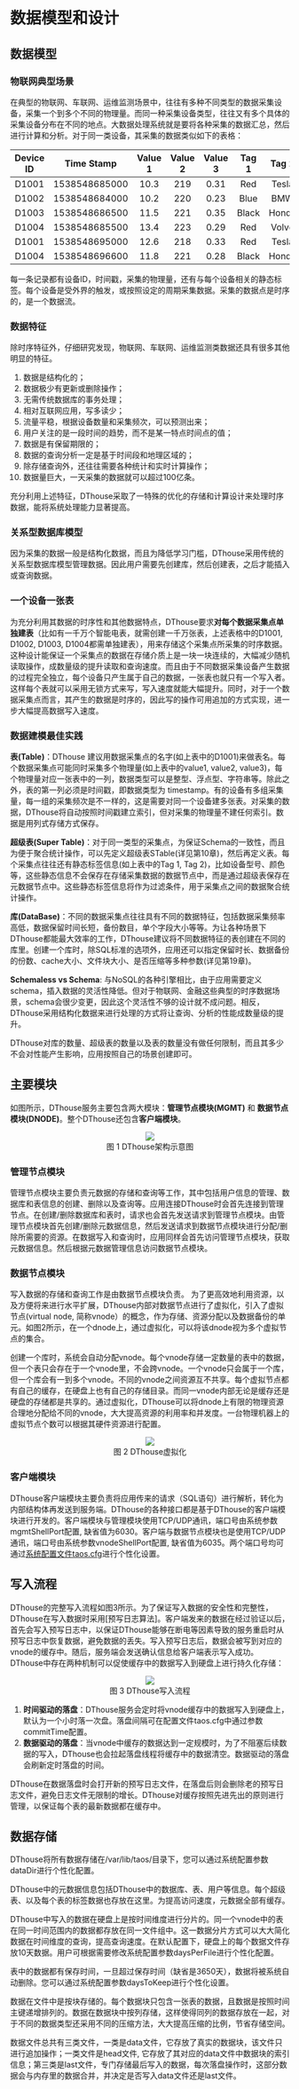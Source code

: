# 数据模型和设计

## 数据模型

### 物联网典型场景

在典型的物联网、车联网、运维监测场景中，往往有多种不同类型的数据采集设备，采集一个到多个不同的物理量。而同一种采集设备类型，往往又有多个具体的采集设备分布在不同的地点。大数据处理系统就是要将各种采集的数据汇总，然后进行计算和分析。对于同一类设备，其采集的数据类似如下的表格：

| Device ID |  Time Stamp   | Value 1 | Value 2 | Value 3 | Tag 1 | Tag 2 |
| :-------: | :-----------: | :-----: | :-----: | :-----: | :---: | :---: |
|   D1001   | 1538548685000 |  10.3   |   219   |  0.31   |  Red  | Tesla |
|   D1002   | 1538548684000 |  10.2   |   220   |  0.23   | Blue  |  BMW  |
|   D1003   | 1538548686500 |  11.5   |   221   |  0.35   | Black | Honda |
|   D1004   | 1538548685500 |  13.4   |   223   |  0.29   |  Red  | Volvo |
|   D1001   | 1538548695000 |  12.6   |   218   |  0.33   |  Red  | Tesla |
|   D1004   | 1538548696600 |  11.8   |   221   |  0.28   | Black | Honda |

每一条记录都有设备ID，时间戳，采集的物理量，还有与每个设备相关的静态标签。每个设备是受外界的触发，或按照设定的周期采集数据。采集的数据点是时序的，是一个数据流。

### 数据特征 

除时序特征外，仔细研究发现，物联网、车联网、运维监测类数据还具有很多其他明显的特征。

1. 数据是结构化的；
2. 数据极少有更新或删除操作；
3. 无需传统数据库的事务处理；
4. 相对互联网应用，写多读少；
5. 流量平稳，根据设备数量和采集频次，可以预测出来；
6. 用户关注的是一段时间的趋势，而不是某一特点时间点的值；
7. 数据是有保留期限的；
8. 数据的查询分析一定是基于时间段和地理区域的；
9. 除存储查询外，还往往需要各种统计和实时计算操作；
10. 数据量巨大，一天采集的数据就可以超过100亿条。

充分利用上述特征，DThouse采取了一特殊的优化的存储和计算设计来处理时序数据，能将系统处理能力显著提高。

### 关系型数据库模型

因为采集的数据一般是结构化数据，而且为降低学习门槛，DThouse采用传统的关系型数据库模型管理数据。因此用户需要先创建库，然后创建表，之后才能插入或查询数据。

### 一个设备一张表 

为充分利用其数据的时序性和其他数据特点，DThouse要求**对每个数据采集点单独建表**（比如有一千万个智能电表，就需创建一千万张表，上述表格中的D1001, D1002, D1003, D1004都需单独建表），用来存储这个采集点所采集的时序数据。这种设计能保证一个采集点的数据在存储介质上是一块一块连续的，大幅减少随机读取操作，成数量级的提升读取和查询速度。而且由于不同数据采集设备产生数据的过程完全独立，每个设备只产生属于自己的数据，一张表也就只有一个写入者。这样每个表就可以采用无锁方式来写，写入速度就能大幅提升。同时，对于一个数据采集点而言，其产生的数据是时序的，因此写的操作可用追加的方式实现，进一步大幅提高数据写入速度。

### 数据建模最佳实践

**表(Table)**：DThouse 建议用数据采集点的名字(如上表中的D1001)来做表名。每个数据采集点可能同时采集多个物理量(如上表中的value1, value2, value3)，每个物理量对应一张表中的一列，数据类型可以是整型、浮点型、字符串等。除此之外，表的第一列必须是时间戳，即数据类型为 timestamp。有的设备有多组采集量，每一组的采集频次是不一样的，这是需要对同一个设备建多张表。对采集的数据，DThouse将自动按照时间戳建立索引，但对采集的物理量不建任何索引。数据是用列式存储方式保存。 

**超级表(Super Table)**：对于同一类型的采集点，为保证Schema的一致性，而且为便于聚合统计操作，可以先定义超级表STable(详见第10章)，然后再定义表。每个采集点往往还有静态标签信息(如上表中的Tag 1, Tag 2)，比如设备型号、颜色等，这些静态信息不会保存在存储采集数据的数据节点中，而是通过超级表保存在元数据节点中。这些静态标签信息将作为过滤条件，用于采集点之间的数据聚合统计操作。

**库(DataBase)**：不同的数据采集点往往具有不同的数据特征，包括数据采集频率高低，数据保留时间长短，备份数目，单个字段大小等等。为让各种场景下DThouse都能最大效率的工作，DThouse建议将不同数据特征的表创建在不同的库里。创建一个库时，除SQL标准的选项外，应用还可以指定保留时长、数据备份的份数、cache大小、文件块大小、是否压缩等多种参数(详见第19章)。

**Schemaless vs Schema**: 与NoSQL的各种引擎相比，由于应用需要定义schema，插入数据的灵活性降低。但对于物联网、金融这些典型的时序数据场景，schema会很少变更，因此这个灵活性不够的设计就不成问题。相反，DThouse采用结构化数据来进行处理的方式将让查询、分析的性能成数量级的提升。

DThouse对库的数量、超级表的数量以及表的数量没有做任何限制，而且其多少不会对性能产生影响，应用按照自己的场景创建即可。

## 主要模块
如图所示，DThouse服务主要包含两大模块：**管理节点模块(MGMT)** 和 **数据节点模块(DNODE)**。整个DThouse还包含**客户端模块**。

<center> <img src="../assets/structure.png"> </center>
<center> 图 1 DThouse架构示意图  </center>

### 管理节点模块
管理节点模块主要负责元数据的存储和查询等工作，其中包括用户信息的管理、数据库和表信息的创建、删除以及查询等。应用连接DThouse时会首先连接到管理节点。在创建/删除数据库和表时，请求也会首先发送请求到管理节点模块。由管理节点模块首先创建/删除元数据信息，然后发送请求到数据节点模块进行分配/删除所需要的资源。在数据写入和查询时，应用同样会首先访问管理节点模块，获取元数据信息。然后根据元数据管理信息访问数据节点模块。

### 数据节点模块
写入数据的存储和查询工作是由数据节点模块负责。 为了更高效地利用资源，以及方便将来进行水平扩展，DThouse内部对数据节点进行了虚拟化，引入了虚拟节点(virtual node, 简称vnode）的概念，作为存储、资源分配以及数据备份的单元。如图2所示，在一个dnode上，通过虚拟化，可以将该dnode视为多个虚拟节点的集合。

创建一个库时，系统会自动分配vnode。每个vnode存储一定数量的表中的数据，但一个表只会存在于一个vnode里，不会跨vnode。一个vnode只会属于一个库，但一个库会有一到多个vnode。不同的vnode之间资源互不共享。每个虚拟节点都有自己的缓存，在硬盘上也有自己的存储目录。而同一vnode内部无论是缓存还是硬盘的存储都是共享的。通过虚拟化，DThouse可以将dnode上有限的物理资源合理地分配给不同的vnode，大大提高资源的利用率和并发度。一台物理机器上的虚拟节点个数可以根据其硬件资源进行配置。

<center> <img src="../assets/vnode.png">  </center>
<center> 图 2 DThouse虚拟化  </center>

### 客户端模块
DThouse客户端模块主要负责将应用传来的请求（SQL语句）进行解析，转化为内部结构体再发送到服务端。DThouse的各种接口都是基于DThouse的客户端模块进行开发的。客户端模块与管理模块使用TCP/UDP通讯，端口号由系统参数mgmtShellPort配置, 缺省值为6030。客户端与数据节点模块也是使用TCP/UDP通讯，端口号由系统参数vnodeShellPort配置, 缺省值为6035。两个端口号均可通过<a href="../administrator/#Configuration-on-Server">系统配置文件taos.cfg</a>进行个性化设置。

## 写入流程
DThouse的完整写入流程如图3所示。为了保证写入数据的安全性和完整性，DThouse在写入数据时采用[预写日志算法]。客户端发来的数据在经过验证以后，首先会写入预写日志中，以保证DThouse能够在断电等因素导致的服务重启时从预写日志中恢复数据，避免数据的丢失。写入预写日志后，数据会被写到对应的vnode的缓存中。随后，服务端会发送确认信息给客户端表示写入成功。DThouse中存在两种机制可以促使缓存中的数据写入到硬盘上进行持久化存储：

<center> <img src="../assets/write_process.png">  </center>
<center> 图 3 DThouse写入流程  </center>

1. **时间驱动的落盘**：DThouse服务会定时将vnode缓存中的数据写入到硬盘上，默认为一个小时落一次盘。落盘间隔可在配置文件taos.cfg中通过参数commitTime配置。
2. **数据驱动的落盘**：当vnode中缓存的数据达到一定规模时，为了不阻塞后续数据的写入，DThouse也会拉起落盘线程将缓存中的数据清空。数据驱动的落盘会刷新定时落盘的时间。

DThouse在数据落盘时会打开新的预写日志文件，在落盘后则会删除老的预写日志文件，避免日志文件无限制的增长。DThouse对缓存按照先进先出的原则进行管理，以保证每个表的最新数据都在缓存中。

## 数据存储

DThouse将所有数据存储在/var/lib/taos/目录下，您可以通过系统配置参数dataDir进行个性化配置。

DThouse中的元数据信息包括DThouse中的数据库、表、用户等信息。每个超级表、以及每个表的标签数据也存放在这里。为提高访问速度，元数据全部有缓存。

DThouse中写入的数据在硬盘上是按时间维度进行分片的。同一个vnode中的表在同一时间范围内的数据都存放在同一文件组中。这一数据分片方式可以大大简化数据在时间维度的查询，提高查询速度。在默认配置下，硬盘上的每个数据文件存放10天数据。用户可根据需要修改系统配置参数daysPerFile进行个性化配置。

表中的数据都有保存时间，一旦超过保存时间（缺省是3650天），数据将被系统自动删除。您可以通过系统配置参数daysToKeep进行个性化设置。

数据在文件中是按块存储的。每个数据块只包含一张表的数据，且数据是按照时间主键递增排列的。数据在数据块中按列存储，这样使得同列的数据存放在一起，对于不同的数据类型还采用不同的压缩方法，大大提高压缩的比例，节省存储空间。

数据文件总共有三类文件，一类是data文件，它存放了真实的数据块，该文件只进行追加操作；一类文件是head文件, 它存放了其对应的data文件中数据块的索引信息；第三类是last文件，专门存储最后写入的数据，每次落盘操作时，这部分数据会与内存里的数据合并，并决定是否写入data文件还是last文件。
